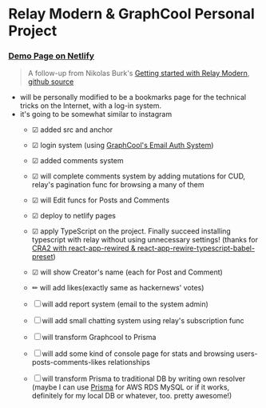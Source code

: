 # Relay Modern & GraphCool Personal Project

### [Demo Page on Netlify](https://useful-bookmarks.netlify.com/)

> A follow-up from Nikolas Burk's [Getting started with Relay Modern](https://blog.graph.cool/getting-started-with-relay-modern-46f8de6bd6ec),
> [github source](https://github.com/graphcool-examples/react-graphql/tree/master/quickstart-with-relay-modern)

- will be personally modified to be a bookmarks page for the technical tricks on the Internet, with a log-in system.
- it's going to be somewhat similar to instagram
  - &#9745; added src and anchor
  - &#9745; login system (using [GraphCool's Email Auth System](https://github.com/graphcool/templates/tree/master/auth/email-password))
  - &#9745; added comments system
  - &#9745; will complete comments system by adding mutations for CUD, relay's pagination func for browsing a many of them
  - &#9745; will Edit funcs for Posts and Comments
  - &#9745; deploy to netlify pages
  - &#9745; apply TypeScript on the project. Finally succeed installing typescript with relay without using unnecessary settings! (thanks for [CRA2 with react-app-rewired & react-app-rewire-typescript-babel-preset](https://react-app-rewire-typescript-babel-preset.netlify.com/#/docs/installation))
  - &#9745; will show Creator's name (each for Post and Comment)
  - &#9999; will add likes(exactly same as hackernews' votes)

  - &#9744; will add report system (email to the system admin)
  - &#9744; will add small chatting system using relay's subscription func
  - &#9744; will transform Graphcool to Prisma
  - &#9744; will add some kind of console page for stats and browsing users-posts-comments-likes relationships
  - &#9744; will transform Prisma to traditional DB by writing own resolver (maybe I can use [Prisma](https://gist.github.com/marktani/2cbbe6467cb66bc9959b63313a248988) for AWS RDS MySQL or if it works, definitely for my local DB or whatever, too. pretty awesome!)

